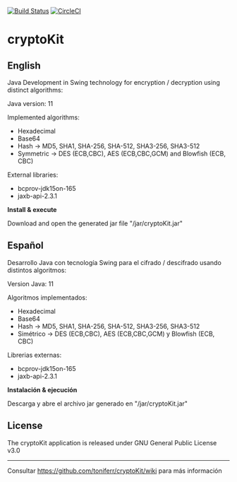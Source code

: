 [![Build Status](https://travis-ci.org/toniferr/cryptoKit.svg?branch=master)](https://travis-ci.org/toniferr/cryptoKit) [![CircleCI](https://circleci.com/gh/toniferr/cryptoKit.svg?style=svg)](https://circleci.com/gh/toniferr/cryptoKit)

# cryptoKit

## English

Java Development in Swing technology for encryption / decryption using distinct algorithms:

Java version: 11

Implemented algorithms:

- Hexadecimal
- Base64
- Hash -> MD5, SHA1, SHA-256, SHA-512, SHA3-256, SHA3-512
- Symmetric -> DES (ECB,CBC), AES (ECB,CBC,GCM) and Blowfish (ECB, CBC)

External libraries: 
- bcprov-jdk15on-165
- jaxb-api-2.3.1

**Install & execute**

Download and open the generated jar file "/jar/cryptoKit.jar"

## Español

Desarrollo Java con tecnología Swing para el cifrado / descifrado usando distintos algoritmos:

Version Java: 11

Algoritmos implementados:

- Hexadecimal
- Base64
- Hash -> MD5, SHA1, SHA-256, SHA-512, SHA3-256, SHA3-512
- Simétrico -> DES (ECB,CBC), AES (ECB,CBC,GCM) y Blowfish (ECB, CBC)

Librerias externas: 
- bcprov-jdk15on-165
- jaxb-api-2.3.1

**Instalación & ejecución**

Descarga y abre el archivo jar generado en "/jar/cryptoKit.jar"

## License
The cryptoKit application is released under GNU General Public License v3.0

--------------------------------------------------------------------------------------------------------------

Consultar https://github.com/toniferr/cryptoKit/wiki para más información
